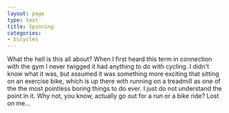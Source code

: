 ```yaml
---
layout: page
type: text
title: Spinning
categories: 
- bicycles
---
```

What the hell is this all about? When I first heard this term in connection with the gym I never twigged it had anything to do with cycling. I didn't know what it was, but assumed it was something more exciting that sitting on an exercise bike, which is up there with running on a treadmill as one of the the most pointless boring things to do ever. I just do not understand the point in it. Why not, you know, actually go out for a run or a bike ride? Lost on me...

